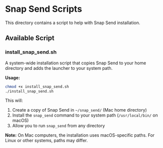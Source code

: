 # Snap Send Scripts

This directory contains a script to help with Snap Send installation.

## Available Script

### install_snap_send.sh

A system-wide installation script that copies Snap Send to your home directory and adds the launcher to your system path.

**Usage:**
```bash
chmod +x install_snap_send.sh
./install_snap_send.sh
```

This will:
1. Create a copy of Snap Send in `~/snap_send/` (Mac home directory)
2. Install the `snap_send` command to your system path (`/usr/local/bin/` on macOS)
3. Allow you to run `snap_send` from any directory

**Note:** On Mac computers, the installation uses macOS-specific paths. For Linux or other systems, paths may differ. 